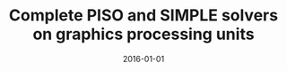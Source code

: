 ---
# Documentation: https://wowchemy.com/docs/managing-content/

title: Complete PISO and SIMPLE solvers on graphics processing units
subtitle: ''
summary: ''
authors:
- Tadeusz Tomczak
- Katarzyna Zadarnowska
- Zbigniew Koza
- Maciej Matyka
- Łukasz Mirosław
tags: []
categories: []
date: '2016-01-01'
lastmod: 2022-10-07T05:04:19Z
featured: false
draft: false

# Featured image
# To use, add an image named `featured.jpg/png` to your page's folder.
# Focal points: Smart, Center, TopLeft, Top, TopRight, Left, Right, BottomLeft, Bottom, BottomRight.
image:
  caption: ''
  focal_point: ''
  preview_only: false

# Projects (optional).
#   Associate this post with one or more of your projects.
#   Simply enter your project's folder or file name without extension.
#   E.g. `projects = ["internal-project"]` references `content/project/deep-learning/index.md`.
#   Otherwise, set `projects = []`.
projects: []
publishDate: '2022-10-07T05:04:18.543743Z'
publication_types:
- '4'
abstract: ''
publication: ''
---